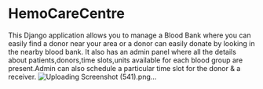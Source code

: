 # HemoCareCentre
This Django application allows you to manage a Blood Bank where you can easily find a donor near your area or a donor can easily donate by looking in the nearby blood bank. It also has an admin panel where all the details about patients,donors,time slots,units available for each blood group are present.Admin can also schedule a particular time slot for the donor & a receiver.
![Uploading Screenshot (541).png…]()
